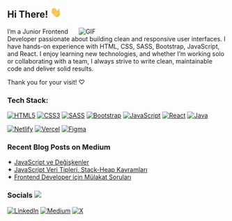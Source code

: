 # <h2> Hi There! <img src="https://raw.githubusercontent.com/ABSphreak/ABSphreak/master/gifs/Hi.gif" height="25px"></h2>
<img align="right" src="https://github.com/user-attachments/assets/184319da-da86-49f6-985d-0c0fb132384f" alt="GIF" width="340"/>
<!--
<img align="right" src="https://user-images.githubusercontent.com/72344293/151006688-f638f5a1-955b-424a-a930-63c526d6a5cd.svg" alt="GIF" width="240"/>
-->

<div> I’m a Junior Frontend Developer passionate about building clean and responsive user interfaces. I have hands-on experience with HTML, CSS, SASS, Bootstrap, JavaScript, and React. I enjoy learning new technologies, and whether I’m working solo or collaborating with a team, I always strive to write clean, maintainable code and deliver solid results.
    <p> Thank you for your visit! ♡ </p>
</div>

### Tech Stack:
[![HTML5](https://img.shields.io/badge/-HTML5-d6d1cb?style=flat&logo=html5&logoColor=black)](https://www.w3schools.com/html/html_intro.asp)
[![CSS3](https://img.shields.io/badge/-CSS3-d6d1cb?style=flat&logo=css3&logoColor=black)](https://developer.mozilla.org/en-US/docs/Web/CSS)
[![SASS](https://img.shields.io/badge/-SASS-d6d1cb?style=flat&logo=sass&logoColor=black)](https://sass-lang.com/)
[![Bootstrap](https://img.shields.io/badge/-Bootstrap-d6d1cb?style=flat&logo=bootstrap&logoColor=black)](https://getbootstrap.com/)
[![JavaScript](https://img.shields.io/badge/-JavaScript-d6d1cb?style=flat&logo=javascript&logoColor=black)](https://javascript.info/)
[![React](https://img.shields.io/badge/-React-d6d1cb?style=flat&logo=react&logoColor=black)](https://react.dev/)
[![Java](https://img.shields.io/badge/-Java-d6d1cb?style=flat&logo=java&logoColor=black)](https://docs.oracle.com/en/java/)

[![Netlify](https://img.shields.io/badge/-Netlify-d6d1cb?style=flat&logo=netlify&logoColor=black)](https://www.netlify.com/)
[![Vercel](https://img.shields.io/badge/-Vercel-d6d1cb?style=flat&logo=vercel&logoColor=black)](https://vercel.com/)
[![Figma](https://img.shields.io/badge/-Figma-d6d1cb?style=flat&logo=figma&logoColor=black)](https://www.figma.com/)

### Recent Blog Posts on Medium
✦ [JavaScript ve Değişkenler](https://medium.com/@rukenerpolat/javascript-ve-de%C4%9Fi%C5%9Fkenler-313621b5842b)  
✦ [JavaScript Veri Tipleri, Stack-Heap Kavramları](https://medium.com/@rukenerpolat/javascript-veri-tipleri-stack-heap-kavramlar%C4%B1-1e2836430a09)  
✦ [Frontend Developer için Mülakat Soruları](https://medium.com/@rukenerpolat/frontend-developer-i%C3%A7in-m%C3%BClakat-sorular%C4%B1-9cfb0d41c87c)  

### Socials <img src="https://media.giphy.com/media/mGcNjsfWAjY5AEZNw6/giphy.gif" width="50">
[![LinkedIn](https://img.shields.io/badge/-LinkedIn-d6d1cb?style=flat&logo=linkedin&logoColor=black)](https://linkedin.com/in/rukenerpolat)
[![Medium](https://img.shields.io/badge/-Medium-d6d1cb?style=flat&logo=medium&logoColor=black)](https://medium.com/@rukenerpolat)
[![X](https://img.shields.io/badge/-X-d6d1cb?style=flat&logo=x&logoColor=black)](https://x.com/rukenerpolat)

<!--
[![Bluesky](https://img.shields.io/badge/-Bluesky-d6d1cb?style=flat&logo=bluesky&logoColor=black)](https://bsky.app/profile/ruken.bsky.social)
[![DEV.to](https://img.shields.io/badge/DEV.to-d6d1cb?style=flat&logo=devdotto&logoColor=000000&labelColor=d6d1cb)](https://dev.to/rukenerpolat)
-->

<!--
[![HTML5](https://img.shields.io/badge/-HTML5-E34F26?style=flat&logo=html5&logoColor=white)](https://www.w3schools.com/html/html_intro.asp)
[![CSS3](https://img.shields.io/badge/-CSS3-1572B6?style=flat&logo=css3&logoColor=white)](https://developer.mozilla.org/en-US/docs/Web/CSS)
[![SASS](https://img.shields.io/badge/-SASS-CC6699?style=flat&logo=sass&logoColor=white)](https://sass-lang.com/)
[![Bootstrap](https://img.shields.io/badge/-Bootstrap-563D7C?style=flat&logo=bootstrap&logoColor=white)](https://getbootstrap.com/)
[![JavaScript](https://img.shields.io/badge/-JavaScript-F7DF1E?style=flat&logo=javascript&logoColor=black)](https://javascript.info/)
[![React](https://img.shields.io/badge/-React-61DAFB?style=flat&logo=react&logoColor=black)](https://react.dev/)
[![Java](https://img.shields.io/badge/-Java-007396?style=flat&logo=java&logoColor=white)](https://docs.oracle.com/en/java/)
[![Figma](https://img.shields.io/badge/-Figma-F24E1E?style=flat&logo=figma&logoColor=white)](https://www.figma.com/)
[![Netlify](https://img.shields.io/badge/-Netlify-00C7B7?style=flat&logo=netlify&logoColor=white)](https://www.netlify.com/?attr=homepage-modal)
[![Vercel](https://img.shields.io/badge/-Vercel-000000?style=flat&logo=vercel&logoColor=white)](https://vercel.com/home)
---
[![HTML5](https://img.shields.io/badge/-HTML5-000000?style=flat&logo=html5&logoColor=white)](https://www.w3schools.com/html/html_intro.asp)
[![CSS3](https://img.shields.io/badge/-CSS3-000000?style=flat&logo=css3&logoColor=white)](https://developer.mozilla.org/en-US/docs/Web/CSS)
[![SASS](https://img.shields.io/badge/-SASS-000000?style=flat&logo=sass&logoColor=white)](https://sass-lang.com/)
[![Bootstrap](https://img.shields.io/badge/-Bootstrap-000000?style=flat&logo=bootstrap&logoColor=white)](https://getbootstrap.com/)
[![JavaScript](https://img.shields.io/badge/-JavaScript-000000?style=flat&logo=javascript&logoColor=white)](https://javascript.info/)
[![React](https://img.shields.io/badge/-React-000000?style=flat&logo=react&logoColor=white)](https://react.dev/)
[![Java](https://img.shields.io/badge/-Java-000000?style=flat&logo=java&logoColor=white)](https://docs.oracle.com/en/java/)
[![Netlify](https://img.shields.io/badge/-Netlify-000000?style=flat&logo=netlify&logoColor=white)](https://www.netlify.com/)
[![Vercel](https://img.shields.io/badge/-Vercel-000000?style=flat&logo=vercel&logoColor=white)](https://vercel.com/)
[![Figma](https://img.shields.io/badge/-Figma-000000?style=flat&logo=figma&logoColor=white)](https://www.figma.com/)
[![LinkedIn](https://img.shields.io/badge/-LinkedIn-000000?style=flat&logo=linkedin&logoColor=white)](https://linkedin.com/in/rukenerpolat)
[![Medium](https://img.shields.io/badge/-Medium-12100E?style=flat&logo=medium&logoColor=white)](https://medium.com/@rukenerpolat)
[![X](https://img.shields.io/badge/-X-000000?style=flat&logo=x&logoColor=white)](https://x.com/rukenerpolat)
-->
